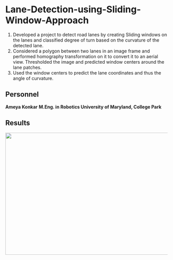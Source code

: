 # Lane-Detection-using-Sliding-Window-Approach

1.  Developed a project to detect road lanes by creating Sliding windows on the lanes and classified degree of turn based on the curvature of the detected lane.
2.  Considered a polygon between two lanes in an image frame and performed homography transformation on it to convert it to an aerial view. Thresholded the image and predicted  window centers around the lane patches.
3.  Used the window centers to predict the lane coordinates and thus the angle of curvature. 

## Personnel

**Ameya Konkar**
**M.Eng. in Robotics  University of Maryland, College Park**

## Results
<img src="https://user-images.githubusercontent.com/78075049/222947342-5e4a342a-4e3f-4dd3-8ab4-9a97812cebcd.png" width="700" height="380">

